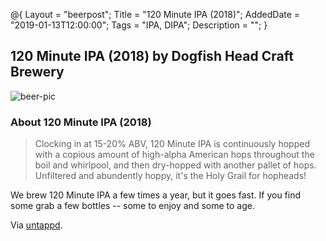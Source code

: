 @{ 
 Layout = "beerpost"; 
 Title = "120 Minute IPA (2018)"; 
 AddedDate = "2019-01-13T12:00:00"; 
 Tags = "IPA, DIPA"; 
 Description = ""; 
 } 
 

## 120 Minute IPA (2018) by Dogfish Head Craft Brewery

![beer-pic]

### About 120 Minute IPA (2018)

> Clocking in at 15-20% ABV, 120 Minute IPA is continuously hopped with a copious amount of high-alpha American hops throughout the boil and whirlpool, and then dry-hopped with another pallet of hops. Unfiltered and abundently hoppy, it's the Holy Grail for hopheads!

We brew 120 Minute IPA a few times a year, but it goes fast. If you find some grab a few bottles -- some to enjoy and some to age. 

Via [untappd][untappd-url].

[untappd-url]: <https://untappd.com/b/dogfish-head-craft-brewery-120-minute-ipa-2018/2472406#>
[beer-pic]: https://jasonpowley.com/assets/img/2019-01-13-120-minute-ipa-2018.jpeg "120 Minute IPA (2018) by Dogfish Head Craft Brewery"
